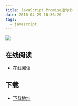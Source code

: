 ```yaml
---
title: JavaScript Promise迷你书
date: 2016-04-29 16:36:20
tags:
  - javascript
---
```


![](http://box.kancloud.cn/cover_2015-07-20_55ac87490520_800x1068.png?imageMogr2/thumbnail/173x231!/interlace/1/quality/100)

<!--more-->

## 在线阅读 ##

+ [在线阅读](http://www.kancloud.cn/kancloud/promises-book)

## 下载 ##

+ [下载地址](http://www.kancloud.cn/kancloud/promises-book)
